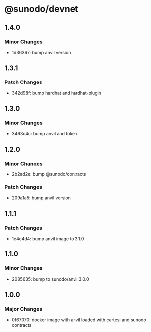 # @sunodo/devnet

## 1.4.0

### Minor Changes

- 1d36367: bump anvil version

## 1.3.1

### Patch Changes

- 342d98f: bump hardhat and hardhat-plugin

## 1.3.0

### Minor Changes

- 3463c4c: bump anvil and token

## 1.2.0

### Minor Changes

- 2b2ad2e: bump @sunodo/contracts

### Patch Changes

- 209a1a5: bump anvil version

## 1.1.1

### Patch Changes

- 1e4c4d4: bump anvil image to 3.1.0

## 1.1.0

### Minor Changes

- 2085635: bump to sunodo/anvil:3.0.0

## 1.0.0

### Major Changes

- 0f67070: docker image with anvil loaded with cartesi and sunodo contracts
